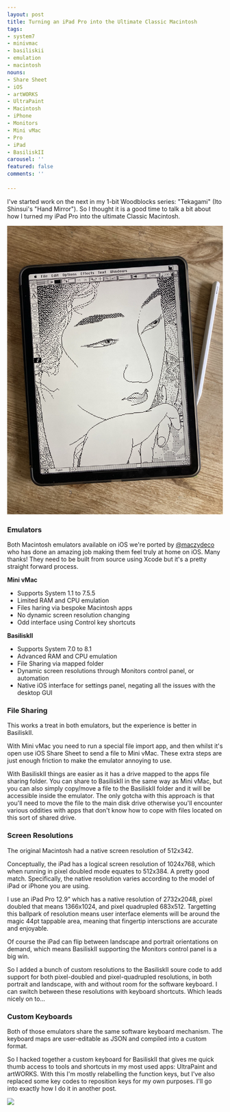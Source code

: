 ```yaml
---
layout: post
title: Turning an iPad Pro into the Ultimate Classic Macintosh
tags:
- system7
- minivmac
- basiliskii
- emulation
- macintosh
nouns:
- Share Sheet
- iOS
- artWORKS
- UltraPaint
- Macintosh
- iPhone
- Monitors
- Mini vMac
- Pro
- iPad
- BasiliskII
carousel: ''
featured: false
comments: ''

---
```

I've started work on the next in my 1-bit Woodblocks series: "Tekagami" (Ito Shinsui's "Hand Mirror"). So I thought it is a good time to talk a bit about how I turned my iPad Pro into the ultimate Classic Macintosh.

![](/images/6547d0cb-447f-4373-92c3-a23eac7acb51.jpeg)

### Emulators

Both Macintosh emulators available on iOS we're ported by [@maczydeco](https://Twitter.com/maczydeco "@maczydeco") who has done an amazing job making them feel truly at home on iOS. Many thanks! They need to be built from source using Xcode but it's a pretty straight forward process.

**Mini vMac**

* Supports System 1.1 to 7.5.5
* Limited RAM and CPU emulation
* Files haring via bespoke Macintosh apps
* No dynamic screen resolution changing
* Odd interface using Control key shortcuts

**BasiliskII**

* Supports System 7.0 to 8.1
* Advanced RAM and CPU emulation
* File Sharing via mapped folder
* Dynamic screen resolutions through Monitors control panel, or automation
* Native iOS interface for settings panel, negating all the issues with the desktop GUI

### File Sharing

This works a treat in both emulators, but the experience is better in BasiliskII.

With Mini vMac you need to run a special file import app, and then whilst it's open use iOS Share Sheet to send a file to Mini vMac. These extra steps are just enough friction to make the emulator annoying to use.

With BasiliskII things are easier as it has a drive mapped to the apps file sharing folder. You can share to BasiliskII in the same way as Mini vMac, but you can also simply copy/move a file to the BasiliskII folder and it will be accessible inside the emulator. The only gotcha with this approach is that you'll need to move the file to the main disk drive otherwise you'll encounter various oddities with apps that don't know how to cope with files located on this sort of shared drive.

### Screen Resolutions

The original Macintosh had a native screen resolution of 512x342.

Conceptually, the iPad has a logical screen resolution of 1024x768, which when running in pixel doubled mode equates to 512x384. A pretty good match. Specifically, the native resolution varies according to the model of iPad or iPhone you are using.

I use an iPad Pro 12.9" which has a native resolution of 2732x2048, pixel doubled that means 1366x1024, and pixel quadrupled 683x512. Targetting this ballpark of resolution means user interface elements will be around the magic 44pt tappable area, meaning that fingertip intersctions are accurate and enjoyable.

Of course the iPad can flip between landscape and portrait orientations on demand, which means BasiliskII supporting the Monitors control panel is a big win.

So I added a bunch of custom resolutions to the BasiliskII soure code to add support for both pixel-doubled and pixel-quadrupled resolutions, in both portrait and landscape, with and without room for the software keyboard. I can switch between these resolutions with keyboard shortcuts. Which leads nicely on to...

### Custom Keyboards

Both of those emulators share the same software keyboard mechanism. The keyboard maps are user-editable as JSON and compiled into a custom format.

So I hacked together a custom keyboard for BasiliskII that gives me quick thumb access to tools and shortcuts in my most used apps: UltraPaint and artWORKS. With this I'm mostly relabelling the function keys, but I've also replaced some key codes to reposition keys for my own purposes. I'll go into exactly how I do it in another post.

![](https://pbs.twimg.com/media/Ex96lH3WUAEJQyX.jpg)